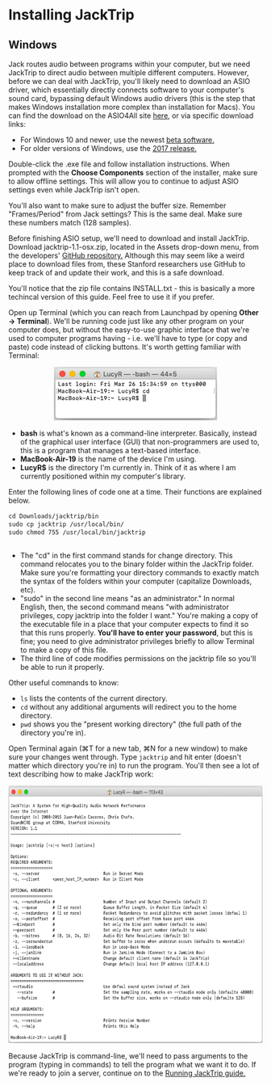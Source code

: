 # Installing JackTrip
## Windows

Jack routes audio between programs within your computer, but we need JackTrip to direct audio between multiple different computers. However, before we can deal with JackTrip, you'll likely need to download an ASIO driver, which essentially directly connects software to your computer's sound card, bypassing default Windows audio drivers (this is the step that makes Windows installation more complex than installation for Macs). You can find the download on the ASIO4All site [here](https://www.asio4all.org/), or via specific download links:
- For Windows 10 and newer, use the newest [beta software.](https://www.asio4all.org/downloads_11/ASIO4ALL_2_15(Beta1)_English.exe)
- For older versions of Windows, use the [2017 release.](https://www.asio4all.org/downloads_11/ASIO4ALL_2_14_English.exe)

Double-click the .exe file and follow installation instructions. When prompted with the __Choose Components__ section of the installer, make sure to allow offline settings. This will allow you to continue to adjust ASIO settings even while JackTrip isn't open.

You'll also want to make sure to adjust the buffer size. Remember "Frames/Period" from Jack settings? This is the same deal. Make sure these numbers match (128 samples).

Before finishing ASIO setup, we'll need to download and install JackTrip. Download jacktrip-1.1-osx.zip, located in the Assets drop-down menu, from the developers' [GitHub repository.](https://github.com/jacktrip/jacktrip/releases/tag/v1.1) Although this may seem like a weird place to download files from, these Stanford researchers use GitHub to keep track of and update their work, and this is a safe download.

You'll notice that the zip file contains INSTALL.txt - this is basically a more techincal version of this guide. Feel free to use it if you prefer.

Open up Terminal (which you can reach from Launchpad by opening __Other → Terminal__). We'll be running code just like any other program on your computer does, but without the easy-to-use graphic interface that we're used to computer programs having - i.e. we'll have to type (or copy and paste) code instead of clicking buttons. It's worth getting familiar with Terminal:

<p align="center">
  <img width="324" height="106" src="https://github.com/lucylangenb/jacktrip/blob/master/screencaps/osx_terminal.png?raw=true">
</p>

- __bash__ is what's known as a command-line interpreter. Basically, instead of the graphical user interface (GUI) that non-programmers are used to, this is a program that manages a text-based interface. 
- __MacBook-Air-19__ is the name of the device I'm using.
- __LucyR$__ is the directory I'm currently in. Think of it as where I am currently positioned within my computer's library.

Enter the following lines of code one at a time. Their functions are explained below.
```
cd Downloads/jacktrip/bin
sudo cp jacktrip /usr/local/bin/
sudo chmod 755 /usr/local/bin/jacktrip


```
- The "cd" in the first command stands for change directory. This command relocates you to the binary folder within the JackTrip folder. Make sure you're formatting your directory commands to exactly match the syntax of the folders within your computer (capitalize Downloads, etc).
- "sudo" in the second line means "as an administrator." In normal English, then, the second command means "with administrator privileges, copy jacktrip into the folder I want." You're making a copy of the executable file in a place that your computer expects to find it so that this runs properly. __You'll have to enter your password__, but this is fine; you need to give administrator privileges briefly to allow Terminal to make a copy of this file.
- The third line of code modifies permissions on the jacktrip file so you'll be able to run it properly.

Other useful commands to know:
- `ls` lists the contents of the current directory.
- `cd` without any additional arguments will redirect you to the home directory.
- `pwd` shows you the "present working directory" (the full path of the directory you're in).

Open Terminal again (⌘T for a new tab, ⌘N for a new window) to make sure your changes went through. Type `jacktrip` and hit enter (doesn't matter which directory you're in) to run the program. You'll then see a lot of text describing how to make JackTrip work:

<p align="center">
  <img width="644" height="510" src="https://github.com/lucylangenb/jacktrip/blob/master/screencaps/osx_jacktripcommands.png?raw=true">
</p>

Because JackTrip is command-line, we'll need to pass arguments to the program (typing in commands) to tell the program what we want it to do. If we're ready to join a server, continue on to the [Running JackTrip guide.](https://github.com/lucylangenb/jacktrip/blob/master/run_osx.md#running-jack-and-jacktrip)
